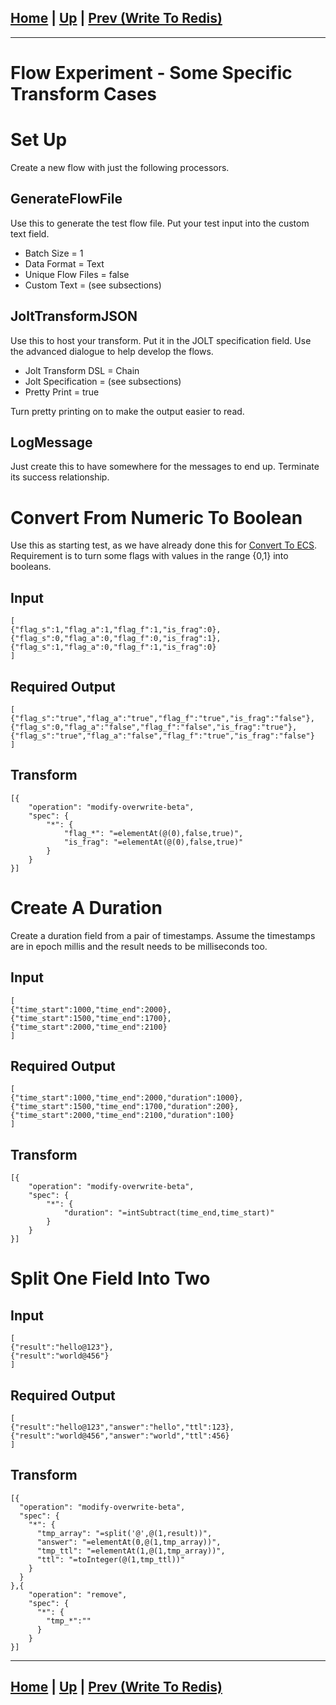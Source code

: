 ## [Home](../README.md) | [Up](experiments.md) | [Prev (Write To Redis)](experiment-write_to_redis.md)
---
# Flow Experiment - Some Specific Transform Cases

# Set Up

Create a new flow with just the following processors.

## GenerateFlowFile

Use this to generate the test flow file. Put your test input into the custom text field.

* Batch Size = 1
* Data Format = Text
* Unique Flow Files = false
* Custom Text = (see subsections)

## JoltTransformJSON

Use this to host your transform. Put it in the JOLT specification field. Use the advanced dialogue to help develop the flows.

* Jolt Transform DSL = Chain
* Jolt Specification = (see subsections)
* Pretty Print = true

Turn pretty printing on to make the output easier to read.

## LogMessage

Just create this to have somewhere for the messages to end up. Terminate its success relationship.

# Convert From Numeric To Boolean

Use this as starting test, as we have already done this for [Convert To ECS](experiment-convert_to_ecs.md). Requirement is to turn some flags with values in the range {0,1} into booleans.

## Input

```
[
{"flag_s":1,"flag_a":1,"flag_f":1,"is_frag":0},
{"flag_s":0,"flag_a":0,"flag_f":0,"is_frag":1},
{"flag_s":1,"flag_a":0,"flag_f":1,"is_frag":0}
]
```

## Required Output

```
[
{"flag_s":"true","flag_a":"true","flag_f":"true","is_frag":"false"},
{"flag_s":0,"flag_a":"false","flag_f":"false","is_frag":"true"},
{"flag_s":"true","flag_a":"false","flag_f":"true","is_frag":"false"}
]
```

## Transform

```
[{
	"operation": "modify-overwrite-beta",
	"spec": {
		"*": {
			"flag_*": "=elementAt(@(0),false,true)",
			"is_frag": "=elementAt(@(0),false,true)"
		}
	}
}]
```

# Create A Duration

Create a duration field from a pair of timestamps. Assume the timestamps are in epoch millis and the result needs to be milliseconds too.

## Input

```
[
{"time_start":1000,"time_end":2000},
{"time_start":1500,"time_end":1700},
{"time_start":2000,"time_end":2100}
]
```

## Required Output

```
[
{"time_start":1000,"time_end":2000,"duration":1000},
{"time_start":1500,"time_end":1700,"duration":200},
{"time_start":2000,"time_end":2100,"duration":100}
]
```

## Transform

```
[{
	"operation": "modify-overwrite-beta",
	"spec": {
		"*": {
			"duration": "=intSubtract(time_end,time_start)"
		}
	}
}]
```

# Split One Field Into Two

## Input

```
[
{"result":"hello@123"},
{"result":"world@456"}
]
```

## Required Output

```
[
{"result":"hello@123","answer":"hello","ttl":123},
{"result":"world@456","answer":"world","ttl":456}
]
```

## Transform

```
[{
  "operation": "modify-overwrite-beta",
  "spec": {
    "*": {
      "tmp_array": "=split('@',@(1,result))",
      "answer": "=elementAt(0,@(1,tmp_array))",
      "tmp_ttl": "=elementAt(1,@(1,tmp_array))",
      "ttl": "=toInteger(@(1,tmp_ttl))"
    }
  }
},{
    "operation": "remove",
    "spec": {
      "*": {
        "tmp_*":""
      }
    }
}]
```


---
## [Home](../README.md) | [Up](experiments.md) | [Prev (Write To Redis)](experiment-write_to_redis.md)
